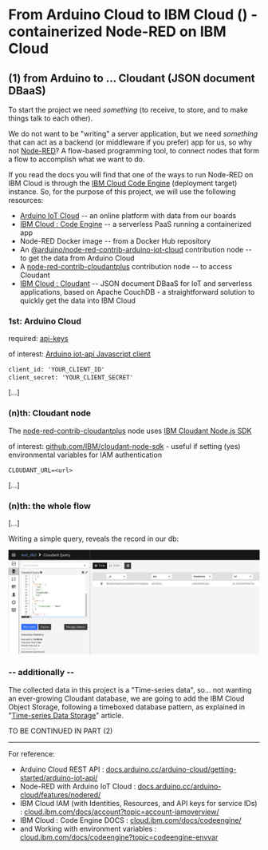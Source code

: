 # From Arduino Cloud to IBM Cloud () - containerized Node-RED on IBM Cloud
## (1) from Arduino to … Cloudant (JSON document DBaaS)

To start the project we need _something_ (to receive, to store, and to make things talk to each other).

We do not want to be "writing" a server application, but we need _something_ that can act as a backend (or middleware if you prefer) app for us, so why not [Node-RED](https://nodered.org/)? A flow-based programming tool, to connect nodes that form a flow to accomplish what we want to do.

If you read the docs you will find that one of the ways to run Node-RED on IBM Cloud is through the [IBM Cloud Code Engine](https://www.ibm.com/cloud/code-engine/) (deployment target) instance. So, for the purpose of this project, we will use the following resources:

- [Arduino IoT Cloud](https://cloud.arduino.cc/how-it-works/) -- an online platform with data from our boards
- [IBM Cloud : Code Engine](https://www.ibm.com/cloud/code-engine/) -- a serverless PaaS running a containerized app
- Node-RED Docker image -- from a Docker Hub repository
- An [@arduino/node-red-contrib-arduino-iot-cloud](https://github.com/arduino/node-red-contrib-arduino-iot-cloud) contribution node -- to get the data from Arduino Cloud
- A [node-red-contrib-cloudantplus](https://github.com/hammoaj/node-red-contrib-cloudantplus) contribution node -- to access Cloudant
- [IBM Cloud : Cloudant](https://www.ibm.com/products/cloudant/) -- JSON document DBaaS for IoT and serverless applications, based on Apache CouchDB - a straightforward solution to quickly get the data into IBM Cloud


### 1st: Arduino Cloud

required: [api-keys](https://cloud.arduino.cc/home/api-keys/)

of interest: [Arduino iot-api Javascript client](https://www.npmjs.com/package/@arduino/arduino-iot-client/)
```
client_id: 'YOUR_CLIENT_ID'
client_secret: 'YOUR_CLIENT_SECRET'
```

[...]


### (n)th: Cloudant node

The [node-red-contrib-cloudantplus](https://github.com/hammoaj/node-red-contrib-cloudantplus) node uses [IBM Cloudant Node.js SDK](https://www.npmjs.com/package/@ibm-cloud/cloudant)

of interest: [github.com/IBM/cloudant-node-sdk](https://github.com/IBM/cloudant-node-sdk#authentication-with-environment-variables) - useful if setting (yes) environmental variables for IAM authentication
```
CLOUDANT_URL=<url>
```

[...]

### (n)th: the whole flow

[...]

Writing a simple query, reveals the record in our db:

![Screenshot of flow](/2ibm_cloudant/nodered-scrnsht_03_cloudant.png)


### -- additionally --

The collected data in this project is a "Time-series data", so… not wanting an ever-growing Cloudant database, we are going to add the IBM Cloud Object Storage, following a timeboxed database pattern, as explained in "[Time-series Data Storage](https://blog.cloudant.com/2019/04/08/Time-series-data-storage.html)" article.

TO BE CONTINUED IN PART (2)

---------------------------------------------------------------------------
For reference:

- Arduino Cloud REST API : [docs.arduino.cc/arduino-cloud/getting-started/arduino-iot-api/](https://docs.arduino.cc/arduino-cloud/getting-started/arduino-iot-api/)
- Node-RED with Arduino IoT Cloud : [docs.arduino.cc/arduino-cloud/features/nodered/](https://docs.arduino.cc/arduino-cloud/features/nodered/)
- IBM Cloud IAM (with Identities, Resources, and API keys for service IDs) : [cloud.ibm.com/docs/account?topic=account-iamoverview/](https://cloud.ibm.com/docs/account?topic=account-iamoverview/)
- IBM Cloud : Code Engine DOCS : [cloud.ibm.com/docs/codeengine/](https://cloud.ibm.com/docs/codeengine/)
- and Working with environment variables : [cloud.ibm.com/docs/codeengine?topic=codeengine-envvar](https://cloud.ibm.com/docs/codeengine?topic=codeengine-envvar)
